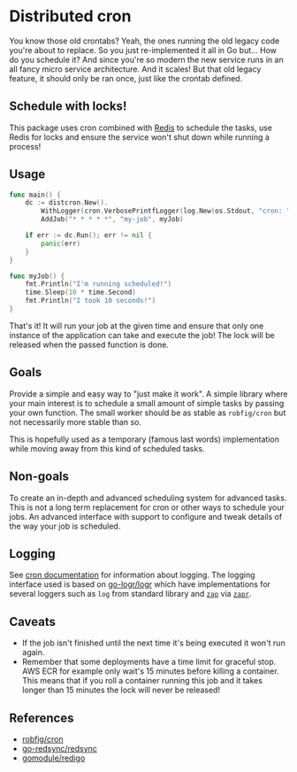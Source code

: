 # Distributed cron

You know those old crontabs? Yeah, the ones running the old legacy code you're
about to replace. So you just re-implemented it all in Go but... How do you
schedule it? And since you're so modern the new service runs in an all fancy
micro service architecture. And it scales! But that old legacy feature, it
should only be ran once, just like the crontab defined.

## Schedule with locks!

This package uses cron combined with [Redis](https://redis.io/) to schedule the
tasks, use Redis for locks and ensure the service won't shut down while running
a process!

## Usage

```go
func main() {
    dc := distcron.New().
        WithLogger(cron.VerbosePrintfLogger(log.New(os.Stdout, "cron: ", log.LstdFlags))).
        AddJob("* * * * *", "my-job", myJob)

    if err := dc.Run(); err != nil {
        panic(err)
    }
}

func myJob() {
    fmt.Println("I'm running scheduled!")
    time.Sleep(10 * time.Second)
    fmt.Println("I took 10 seconds!")
}
```

That's it! It will run your job at the given time and ensure that only one
instance of the application can take and execute the job! The lock will be
released when the passed function is done.

## Goals

Provide a simple and easy way to "just make it work". A simple library where
your main interest is to schedule a small amount of simple tasks by passing your
own function. The small worker should be as stable as `robfig/cron` but not
necessarily more stable than so.

This is hopefully used as a temporary (famous last words)
implementation while moving away from this kind of scheduled tasks.

## Non-goals

To create an in-depth and advanced scheduling system for advanced tasks. This is
not a long term replacement for cron or other ways to schedule your jobs. An
advanced interface with support to configure and tweak details of the way your
job is scheduled.

## Logging

See [cron documentation](https://godoc.org/github.com/robfig/cron#Logger) for
information about logging. The logging interface used is based on
[go-logr/logr](https://github.com/go-logr/logr) which have implementations for
several loggers such as `log` from standard library and
[`zap`](https://github.com/uber-go/zap) via
[`zapr`](https://github.com/go-logr/zapr).

## Caveats

* If the job isn't finished until the next time it's being executed it won't run
  again.
* Remember that some deployments have a time limit for graceful stop. AWS ECR
  for example only wait's 15 minutes before killing a container. This means that
  if you roll a container running this job and it takes longer than 15 minutes
  the lock will never be released!

## References

* [robfig/cron](https://github.com/robfig/cron)
* [go-redsync/redsync]( https://github.com/go-redsync/redsync)
* [gomodule/redigo](https://github.com/gomodule/redigo)
